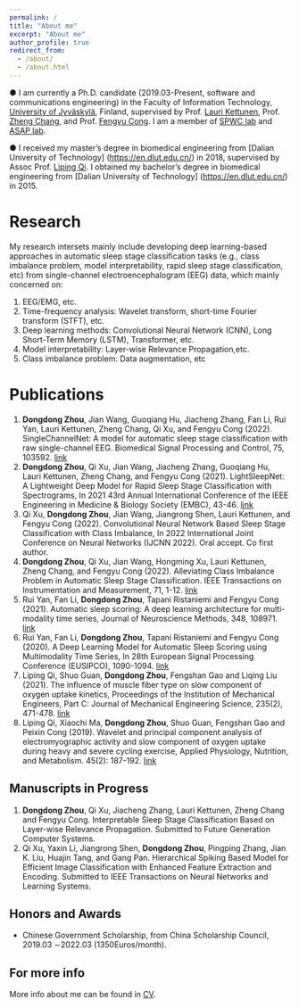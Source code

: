 ```yaml
---
permalink: /
title: "About me"
excerpt: "About me"
author_profile: true
redirect_from: 
  - /about/
  - /about.html
---
```

● I am currently a Ph.D. candidate (2019.03-Present, software and communications engineering) in the Faculty of Information Technology, [University of Jyväskylä](https://www.jyu.fi/en/), Finland,  supervised by Prof. [Lauri Kettunen](https://scholar.google.com/citations?user=5oo0DaAAAAAJ&hl=en), Prof. [Zheng Chang](https://scholar.google.com/citations?user=MmARrhAAAAAJ&hl=en), and Prof.  [Fengyu Cong](https://scholar.google.com/citations?user=Jd0dQA8AAAAJ&hl=en). I am a member of [SPWC lab](https://www.jyu.fi/it/en/research/research-areas/software-and-telecommunication-technology/signal-processing) and [ASAP lab](http://www.escience.cn/people/cong/asap.html).

● I received my master’s degree in biomedical engineering from [Dalian University of Technology] (https://en.dlut.edu.cn/) in 2018, supervised by Assoc Prof. [Liping Qi](https://www.researchgate.net/profile/Liping-Qi). I obtained my bachelor’s degree in biomedical engineering from [Dalian University of Technology] (https://en.dlut.edu.cn/) in 2015.

Research
======
My research intersets mainly include developing deep learning-based approaches in automatic sleep stage classification tasks (e.g., class imbalance problem, model interpretability, rapid sleep stage classification, etc) from single-channel electroencephalogram (EEG) data, which mainly concerned on:
1. EEG/EMG, etc.
2. Time-frequency analysis: Wavelet transform, short-time Fourier transform (STFT), etc.
3. Deep learning methods: Convolutional Neural Network (CNN), Long Short-Term Memory (LSTM), Transformer, etc.
4. Model interpretability: Layer-wise Relevance Propagation,etc.
5. Class imbalance problem: Data augmentation, etc

Publications
====== 
1. **Dongdong Zhou**, Jian Wang, Guoqiang Hu, Jiacheng Zhang, Fan Li, Rui Yan, Lauri Kettunen, Zheng Chang, Qi Xu, and Fengyu Cong (2022). SingleChannelNet: A model for automatic sleep stage classification with raw single-channel EEG. Biomedical Signal Processing and Control, 75, 103592. [link](https://www.sciencedirect.com/science/article/pii/S1746809422001148)
2. **Dongdong Zhou**, Qi Xu, Jian Wang, Jiacheng Zhang, Guoqiang Hu, Lauri Kettunen, Zheng Chang, and Fengyu Cong (2021). LightSleepNet: A Lightweight Deep Model for Rapid Sleep Stage Classification with Spectrograms, In 2021 43rd Annual International Conference of the IEEE Engineering in Medicine & Biology Society (EMBC), 43-46. [link](https://ieeexplore.ieee.org/abstract/document/9629878)
3. Qi Xu, **Dongdong Zhou**, Jian Wang, Jiangrong Shen, Lauri Kettunen, and Fengyu Cong (2022). Convolutional Neural Network Based Sleep Stage Classification with Class Imbalance, In 2022 International Joint Conference on Neural Networks (IJCNN 2022). Oral accept. Co first author.
4. **Dongdong Zhou**, Qi Xu, Jian Wang, Hongming Xu, Lauri Kettunen, Zheng Chang, and Fengyu Cong (2022). Alleviating Class Imbalance Problem in Automatic Sleep Stage Classification. IEEE Transactions on Instrumentation and Measurement, 71, 1-12. [link](https://ieeexplore.ieee.org/abstract/document/9832012)
5. Rui Yan, Fan Li, **Dongdong Zhou**, Tapani Ristaniemi and Fengyu Cong (2021). Automatic sleep scoring: A deep learning architecture for multi-modality time series, Journal of Neuroscience Methods, 348, 108971. [link](https://www.sciencedirect.com/science/article/pii/S0165027020303940)
6. Rui Yan, Fan Li, **Dongdong Zhou**, Tapani Ristaniemi and Fengyu Cong (2020). A Deep Learning Model for Automatic Sleep Scoring using Multimodality Time Series, In 28th European Signal Processing Conference (EUSIPCO), 1090-1094. [link](https://ieeexplore.ieee.org/abstract/document/9287518)
7. Liping Qi, Shuo Guan, **Dongdong Zhou**, Fengshan Gao and Liqing Liu (2021). The influence of muscle fiber type on slow component of oxygen uptake kinetics, Proceedings of the Institution of Mechanical Engineers, Part C: Journal of Mechanical Engineering Science, 235(2), 471-478. [link](https://journals.sagepub.com/doi/abs/10.1177/0954406220940335)
8. Liping Qi, Xiaochi Ma, **Dongdong Zhou**, Shuo Guan, Fengshan Gao and Peixin Cong (2019). Wavelet and principal component analysis of electromyographic activity and slow component of oxygen uptake during heavy and severe cycling exercise, Applied Physiology, Nutrition, and Metabolism. 45(2): 187-192. [link](https://cdnsciencepub.com/doi/full/10.1139/apnm-2019-0037)

Manuscripts in Progress
------
1. **Dongdong Zhou**, Qi Xu, Jiacheng Zhang, Lauri Kettunen, Zheng Chang and Fengyu Cong. Interpretable Sleep Stage Classification Based on Layer-wise Relevance Propagation. Submitted to Future Generation Computer Systems.
2. Qi Xu, Yaxin Li, Jiangrong Shen, **Dongdong Zhou**, Pingping Zhang, Jian K. Liu, Huajin Tang, and Gang Pan. Hierarchical Spiking Based Model for Efficient Image Classification with Enhanced Feature Extraction and Encoding. Submitted to IEEE Transactions on Neural Networks and Learning Systems.


Honors and Awards
------
- Chinese Government Scholarship, from China Scholarship Council, 2019.03 ∼2022.03 (1350Euros/month).


For more info
------
More info about me can be found in [CV](cv).
